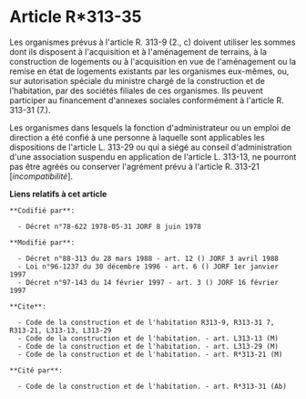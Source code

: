 # Article R*313-35

Les organismes prévus à l'article R. 313-9 (2., c) doivent utiliser les sommes dont ils disposent à l'acquisition et à
l'aménagement  de terrains, à la construction de logements ou à l'acquisition en vue de l'aménagement ou la remise en état de
logements existants par les organismes eux-mêmes, ou, sur autorisation spéciale du ministre chargé de la construction et de
l'habitation, par des sociétés filiales de ces organismes. Ils peuvent participer au financement d'annexes sociales
conformément à l'article R. 313-31 (7.).

Les organismes dans lesquels la fonction d'administrateur ou un emploi de direction a été confié à une personne à laquelle
sont applicables les dispositions de l'article L. 313-29 ou qui a siégé au conseil d'administration d'une association
suspendu en application de l'article L. 313-13, ne pourront pas être agréés ou conserver l'agrément prévu à l'article R.
313-21 [*incompatibilité*].

**Liens relatifs à cet article**

	**Codifié par**:

	  - Décret n°78-622 1978-05-31 JORF 8 juin 1978

	**Modifié par**:

	  - Décret n°88-313 du 28 mars 1988 - art. 12 () JORF 3 avril 1988
	  - Loi n°96-1237 du 30 décembre 1996 - art. 6 () JORF 1er janvier 1997
	  - Décret n°97-143 du 14 février 1997 - art. 3 () JORF 16 février 1997

	**Cite**:

	  - Code de la construction et de l'habitation R313-9, R313-31 7, R313-21, L313-13, L313-29
	  - Code de la construction et de l'habitation. - art. L313-13 (M)
	  - Code de la construction et de l'habitation. - art. L313-29 (M)
	  - Code de la construction et de l'habitation. - art. R*313-21 (M)

	**Cité par**:

	  - Code de la construction et de l'habitation. - art. R*313-31 (Ab)
